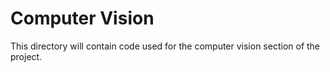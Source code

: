 # Computer Vision

This directory will contain code used for the computer vision section of the project.